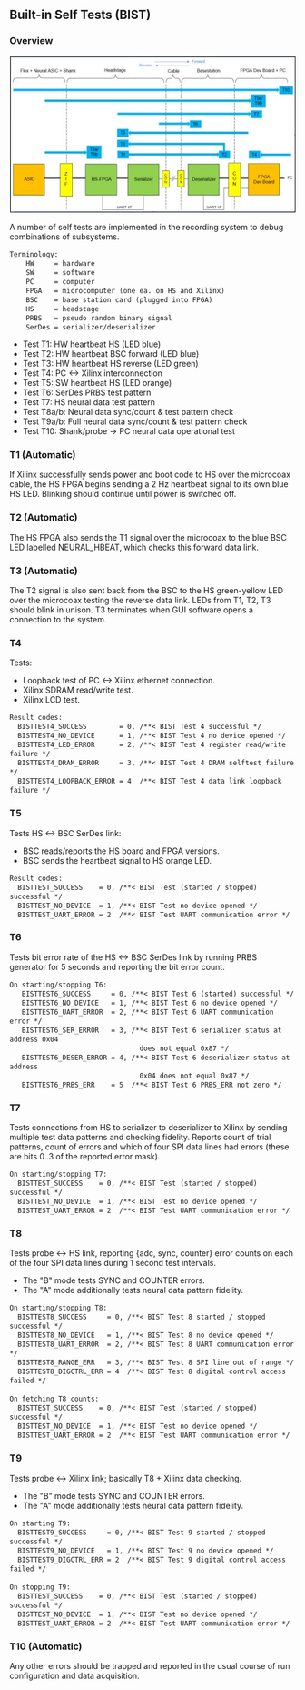 ## Built-in Self Tests (BIST)

### Overview

![BIST](BIST.png)

A number of self tests are implemented in the recording system to
debug combinations of subsystems.

```
Terminology:
    HW     = hardware
    SW     = software
    PC     = computer
    FPGA   = microcomputer (one ea. on HS and Xilinx)
    BSC    = base station card (plugged into FPGA)
    HS     = headstage
    PRBS   = pseudo random binary signal
    SerDes = serializer/deserializer
```

* Test T1:    HW heartbeat HS (LED blue)
* Test T2:    HW heartbeat BSC forward (LED blue)
* Test T3:    HW heartbeat HS  reverse (LED green)
* Test T4:    PC <-> Xilinx interconnection
* Test T5:    SW heartbeat HS (LED orange)
* Test T6:    SerDes PRBS test pattern
* Test T7:    HS neural data test pattern
* Test T8a/b: Neural data sync/count & test pattern check
* Test T9a/b: Full neural data sync/count & test pattern check
* Test T10:   Shank/probe -> PC neural data operational test

### T1 (Automatic)

If Xilinx successfully sends power and boot code to HS over the microcoax
cable, the HS FPGA begins sending a 2 Hz heartbeat signal to its own blue
HS LED. Blinking should continue until power is switched off.

### T2 (Automatic)

The HS FPGA also sends the T1 signal over the microcoax to the blue BSC LED
labelled NEURAL_HBEAT, which checks this forward data link.

### T3 (Automatic)

The T2 signal is also sent back from the BSC to the HS green-yellow LED over
the microcoax testing the reverse data link. LEDs from T1, T2, T3 should
blink in unison. T3 terminates when GUI software opens a connection
to the system.

### T4

Tests:

* Loopback test of PC <-> Xilinx ethernet connection.
* Xilinx SDRAM read/write test.
* Xilinx LCD test.

```
Result codes:
  BISTTEST4_SUCCESS        = 0, /**< BIST Test 4 successful */
  BISTTEST4_NO_DEVICE      = 1, /**< BIST Test 4 no device opened */
  BISTTEST4_LED_ERROR      = 2, /**< BIST Test 4 register read/write failure */
  BISTTEST4_DRAM_ERROR     = 3, /**< BIST Test 4 DRAM selftest failure */
  BISTTEST4_LOOPBACK_ERROR = 4  /**< BIST Test 4 data link loopback failure */
```

### T5

Tests HS <-> BSC SerDes link:

* BSC reads/reports the HS board and FPGA versions.
* BSC sends the heartbeat signal to HS orange LED.

```
Result codes:
  BISTTEST_SUCCESS    = 0, /**< BIST Test (started / stopped) successful */
  BISTTEST_NO_DEVICE  = 1, /**< BIST Test no device opened */
  BISTTEST_UART_ERROR = 2  /**< BIST Test UART communication error */
```

### T6

Tests bit error rate of the HS <-> BSC SerDes link by running PRBS
generator for 5 seconds and reporting the bit error count.

```
On starting/stopping T6:
   BISTTEST6_SUCCESS     = 0, /**< BIST Test 6 (started) successful */
   BISTTEST6_NO_DEVICE   = 1, /**< BIST Test 6 no device opened */
   BISTTEST6_UART_ERROR  = 2, /**< BIST Test 6 UART communication error */
   BISTTEST6_SER_ERROR   = 3, /**< BIST Test 6 serializer status at address 0x04
                                does not equal 0x87 */
   BISTTEST6_DESER_ERROR = 4, /**< BIST Test 6 deserializer status at address
                                0x04 does not equal 0x87 */
   BISTTEST6_PRBS_ERR    = 5  /**< BIST Test 6 PRBS_ERR not zero */
```

### T7

Tests connections from HS to serializer to deserializer to Xilinx by sending
multiple test data patterns and checking fidelity. Reports count of trial
patterns, count of errors and which of four SPI data lines had errors
(these are bits 0..3 of the reported error mask).

```
On starting/stopping T7:
  BISTTEST_SUCCESS    = 0, /**< BIST Test (started / stopped) successful */
  BISTTEST_NO_DEVICE  = 1, /**< BIST Test no device opened */
  BISTTEST_UART_ERROR = 2  /**< BIST Test UART communication error */
```

### T8

Tests probe <-> HS link, reporting {adc, sync, counter} error counts on each
of the four SPI data lines during 1 second test intervals.

* The "B" mode tests SYNC and COUNTER errors.
* The "A" mode additionally tests neural data pattern fidelity.

```
On starting/stopping T8:
  BISTTEST8_SUCCESS     = 0, /**< BIST Test 8 started / stopped successful */
  BISTTEST8_NO_DEVICE   = 1, /**< BIST Test 8 no device opened */
  BISTTEST8_UART_ERROR  = 2, /**< BIST Test 8 UART communication error */
  BISTTEST8_RANGE_ERR   = 3, /**< BIST Test 8 SPI line out of range */
  BISTTEST8_DIGCTRL_ERR = 4  /**< BIST Test 8 digital control access failed */

On fetching T8 counts:
  BISTTEST_SUCCESS    = 0, /**< BIST Test (started / stopped) successful */
  BISTTEST_NO_DEVICE  = 1, /**< BIST Test no device opened */
  BISTTEST_UART_ERROR = 2  /**< BIST Test UART communication error */
```

### T9

Tests probe <-> Xilinx link; basically T8 + Xilinx data checking.

* The "B" mode tests SYNC and COUNTER errors.
* The "A" mode additionally tests neural data pattern fidelity.

```
On starting T9:
  BISTTEST9_SUCCESS     = 0, /**< BIST Test 9 started / stopped successful */
  BISTTEST9_NO_DEVICE   = 1, /**< BIST Test 9 no device opened */
  BISTTEST9_DIGCTRL_ERR = 2  /**< BIST Test 9 digital control access failed */

On stopping T9:
  BISTTEST_SUCCESS    = 0, /**< BIST Test (started / stopped) successful */
  BISTTEST_NO_DEVICE  = 1, /**< BIST Test no device opened */
  BISTTEST_UART_ERROR = 2  /**< BIST Test UART communication error */
```

### T10 (Automatic)

Any other errors should be trapped and reported in the usual course of run
configuration and data acquisition.


